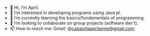 - 👋 Hi, I’m April.
- 👀 I’m interested in developing programs using Java pl.
- 🌱 I’m currently learning the basics/fundamentals of programming.
- 💞️ I’m looking to collaborate on group projects (software dev't).
- 📫 How to reach me: Gmail: @cabanillaaprilanne@gmail.com.

<!---
aprilannecc/aprilannecc is a ✨ special ✨ repository because its `README.md` (this file) appears on your GitHub profile.
You can click the Preview link to take a look at your changes.
--->
